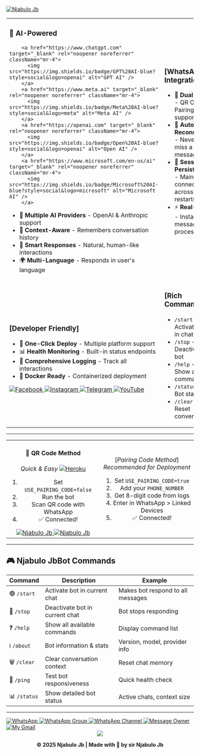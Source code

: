 
<p>
<a href="https://wwwnjabulo.vercel.app/" target="_blank" rel="noopener noreferrer">
<img src="https://img.shields.io/badge/website-bot-purple?style=social&logo=github" alt="Njabulo Jb" />
</a>
</p>

<table>
<tr>
<td width="50%">

### 🤖 **AI-Powered**

        <a href="https://www.chatgpt.com" target="_blank" rel="noopener noreferrer" className="mr-4">
          <img src="https://img.shields.io/badge/GPT%20AI-blue?style=social&logo=openai" alt="GPT AI" />
        </a>
        <a href="https://www.meta.ai" target="_blank" rel="noopener noreferrer" className="mr-4">
          <img src="https://img.shields.io/badge/Meta%20AI-blue?style=social&logo=meta" alt="Meta AI" />
        </a>
        <a href="https://openai.com" target="_blank" rel="noopener noreferrer" className="mr-4">
          <img src="https://img.shields.io/badge/Open%20AI-blue?style=social&logo=openai" alt="Open AI" />
        </a>
        <a href="https://www.microsoft.com/en-us/ai" target="_blank" rel="noopener noreferrer" className="mr-4">
          <img src="https://img.shields.io/badge/Microsoft%20AI-blue?style=social&logo=microsoft" alt="Microsoft AI" />
        </a>
        
- 🧠 **Multiple AI Providers** - OpenAI & Anthropic support
- 💬 **Context-Aware** - Remembers conversation history
- 🎯 **Smart Responses** - Natural, human-like interactions
- 🌍 **Multi-Language** - Responds in user's language

</td>
<td width="50%">


### **[WhatsApp Integration]**
- 🔐 **Dual Auth** - QR Code & Pairing Code support
- 🔄 **Auto-Reconnect** - Never miss a message
- 💾 **Session Persistence** - Maintains connection across restarts
- ⚡ **Real-time** - Instant message processing

</td>
</tr>
<tr>
<td width="50%">

### **[Developer Friendly]**
- 🚀 **One-Click Deploy** - Multiple platform support
- 📊 **Health Monitoring** - Built-in status endpoints
- 📝 **Comprehensive Logging** - Track all interactions
- 🐳 **Docker Ready** - Containerized deployment
<a href="https://www.facebook.com/profile.php?id=100094314013209" target="_blank" rel="noopener noreferrer" className="mr-4">
            <img src="https://img.shields.io/badge/Facebook-page-blue?style=social&logo=facebook" alt="Facebook" />
          </a>
          <a href="https://www.instagram.com/njabulojb710?igsh=ZXZrOGs3bXN2MHBr" target="_blank" rel="noopener noreferrer" className="mr-4">
            <img src="https://img.shields.io/badge/Instagram-page-pink?style=social&logo=instagram" alt="Instagram" />
          </a>
          <a href="https://t.me/njabullojb/9" target="_blank" rel="noopener noreferrer" className="mr-4">
            <img src="https://img.shields.io/badge/Telegram-page-blue?style=social&logo=telegram" alt="Telegram" />
          </a>
          <a href="#" target="_blank" rel="noopener noreferrer">
            <img src="https://img.shields.io/badge/YouTube-page-red?style=social&logo=youtube" alt="YouTube" />
          </a>
          
</td>
<td width="50%">

### **[Rich Commands]**
- `/start` - Activate bot in chat
- `/stop` - Deactivate bot
- `/help` - Show all commands
- `/status` - Bot statistics
- `/clear` - Reset conversation

</td>
</tr>
</table>

---

<table>
<tr>
<td width="50%" align="center">

#### 📱 **QR Code Method**
*Quick & Easy*
<a href="" target="_blank" rel="noopener noreferrer">
<img src="https://img.shields.io/badge/message-owner-purple?style=social&logo=messenger" alt="Heroku" />
</a>
1. Set `USE_PAIRING_CODE=false`
2. Run the bot
3. Scan QR code with WhatsApp
4. ✅ Connected!
<a href="" target="_blank" rel="noopener noreferrer">
<img src="https://img.shields.io/badge/pair-code-purple?style=social&logo=pair" alt="Njabulo Jb" />
</a>
<a href="" target="_blank" rel="noopener noreferrer">
<img src="https://img.shields.io/badge/scan-code-purple?style=social&logo=qr" alt="Njabulo Jb" />
</a>
</td>
<td width="50%" align="center">

[_Pairing Code Method_]
*Recommended for Deployment*

1. Set `USE_PAIRING_CODE=true`
2. Add your `PHONE_NUMBER`
3. Get 8-digit code from logs
4. Enter in WhatsApp > Linked Devices
5. ✅ Connected!

</td>
</tr>
</table>

</div>

---

## 🎮 **Njabulo JbBot Commands**

<div align="center">

| Command | Description | Example |
|---------|-------------|---------|
| 🟢 `/start` | Activate bot in current chat | Makes bot respond to all messages |
| 🔴 `/stop` | Deactivate bot in current chat | Bot stops responding |
| ❓ `/help` | Show all available commands | Display command list |
| ℹ️ `/about` | Bot information & stats | Version, model, provider info |
| 🗑️ `/clear` | Clear conversation context | Reset chat memory |
| 🏓 `/ping` | Test bot responsiveness | Quick health check |
| 📊 `/status` | Show detailed bot status | Active chats, context size |

</div>

---
<a href="https://wa.me/26777821911" target="_blank" rel="noopener noreferrer" className="mr-4">
            <img src="https://img.shields.io/badge/WhatsApp-contact-green?style=social&logo=whatsapp" alt="WhatsApp" />
          </a>
          <a href="https://chat.whatsapp.com/yourgroupinvite" target="_blank" rel="noopener noreferrer" className="mr-4">
            <img src="https://img.shields.io/badge/WhatsApp-Group-green?style=social&logo=whatsapp" alt="WhatsApp Group" />
          </a>
          <a href="https://whatsapp.com/channel/yourchannelinvite" target="_blank" rel="noopener noreferrer" className="mr-4">
            <img src="https://img.shields.io/badge/WhatsApp-Channel-green?style=social&logo=whatsapp" alt="WhatsApp Channel" />
          </a>
          <a href="+26777821911" target="_blank" rel="noopener noreferrer" className="mr-4">
            <img src="https://img.shields.io/badge/SMS-green?style=social&logo=messenger" alt="Message Owner" />
          </a>
          <a href="fanajbai@gmail.com" target="_blank" rel="noopener noreferrer" className="mr-4">
            <img src="https://img.shields.io/badge/Gimal-green?style=social&logo=Gmail" alt="My Gmail" />
          </a>

<!-- Footer -->
<div align="center">
  <img src="https://capsule-render.vercel.app/api?type=waving&color=0:6A0DAD,50:8E44AD,100:9B59B6&height=120&section=footer&text=Thank%20You!&fontSize=40&fontColor=fff&animation=twinkling&fontAlignY=70&desc=Best+Whatsapp+Bot+❤️&descAlignY=88&descSize=14" />
  <p><b>© 2025 Njabulo Jb | Made with 💝 by sir Njabulo Jb </b></p>
</div>

</div>

